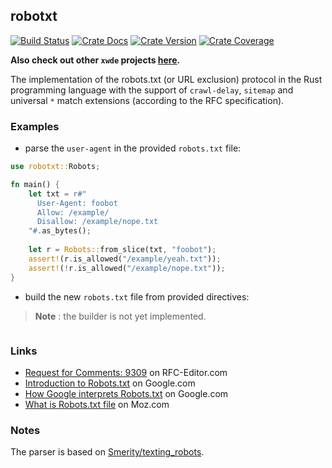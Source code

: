 ## robotxt

[![Build Status][action-badge]][action-url]
[![Crate Docs][docs-badge]][docs-url]
[![Crate Version][crates-badge]][crates-url]
[![Crate Coverage][coverage-badge]][coverage-url]

**Also check out other `xwde` projects [here](https://github.com/xwde).**

[action-badge]: https://img.shields.io/github/actions/workflow/status/xwde/robotxt/build.yaml?branch=main&label=build&logo=github&style=for-the-badge
[action-url]: https://github.com/xwde/robotxt/actions/workflows/build.yaml
[crates-badge]: https://img.shields.io/crates/v/robotxt.svg?logo=rust&style=for-the-badge
[crates-url]: https://crates.io/crates/robotxt
[docs-badge]: https://img.shields.io/docsrs/robotxt?logo=Docs.rs&style=for-the-badge
[docs-url]: http://docs.rs/robotxt
[coverage-badge]: https://img.shields.io/codecov/c/github/xwde/robotxt?logo=codecov&logoColor=white&style=flat-square
[coverage-url]: https://app.codecov.io/gh/xwde/robotxt

The implementation of the robots.txt (or URL exclusion) protocol in the Rust
programming language with the support of `crawl-delay`, `sitemap` and universal
`*` match extensions (according to the RFC specification).

### Examples

- parse the `user-agent` in the provided `robots.txt` file:

```rust
use robotxt::Robots;

fn main() {
    let txt = r#"
      User-Agent: foobot
      Allow: /example/
      Disallow: /example/nope.txt
    "#.as_bytes();
    
    let r = Robots::from_slice(txt, "foobot");
    assert!(r.is_allowed("/example/yeah.txt"));
    assert!(!r.is_allowed("/example/nope.txt"));
}
```

- build the new `robots.txt` file from provided directives:

> **Note** : the builder is not yet implemented.

```rust
```

### Links

- [Request for Comments: 9309](https://www.rfc-editor.org/rfc/rfc9309.txt) on
  RFC-Editor.com
- [Introduction to Robots.txt](https://developers.google.com/search/docs/crawling-indexing/robots/intro)
  on Google.com
- [How Google interprets Robots.txt](https://developers.google.com/search/docs/crawling-indexing/robots/robots_txt)
  on Google.com
- [What is Robots.txt file](https://moz.com/learn/seo/robotstxt) on Moz.com

### Notes

The parser is based on
[Smerity/texting_robots](https://github.com/Smerity/texting_robots).

